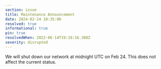 ```yaml
---
section: issue
title: Maintenance Announcement
date: 2024-02-24 10:35:00
resolved: true
informational: true
pin: true
resolvedWhen: 2022-06-14T19:19:16.308Z
severity: disrupted
---
```


We will shut down our network at midnight UTC on Feb 24. This does not affect the current status.
